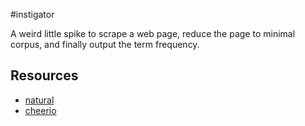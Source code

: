 #instigator

A weird little spike to scrape a web page, reduce the page to minimal corpus, and finally output the term frequency.

## Resources
* [natural](https://github.com/NaturalNode/natural)
* [cheerio](https://github.com/cheeriojs/cheerio)
